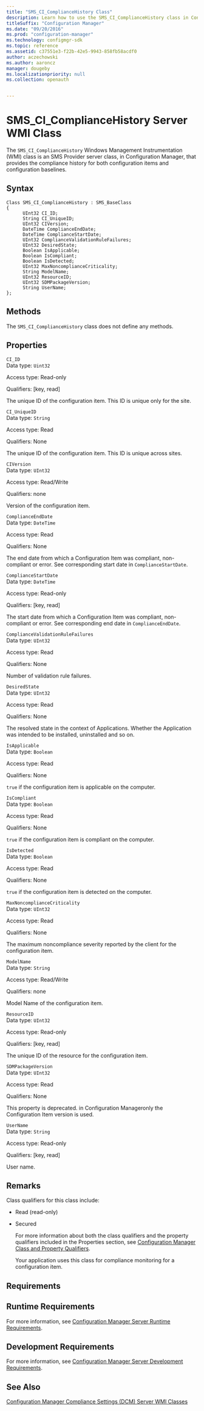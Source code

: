 ```yaml
---
title: "SMS_CI_ComplianceHistory Class"
description: Learn how to use the SMS_CI_ComplianceHistory class in Configuration Manager to get the compliance history for both configuration items and configuration baselines.
titleSuffix: "Configuration Manager"
ms.date: "09/20/2016"
ms.prod: "configuration-manager"
ms.technology: configmgr-sdk
ms.topic: reference
ms.assetid: c37551e3-f22b-42e5-9943-858fb58acdf0
author: aczechowski
ms.author: aaroncz
manager: dougeby
ms.localizationpriority: null
ms.collection: openauth


---
```

# SMS_CI_ComplianceHistory Server WMI Class
The `SMS_CI_ComplianceHistory` Windows Management Instrumentation (WMI) class is an SMS Provider server class, in Configuration Manager, that provides the compliance history for both configuration items and configuration baselines.  

## Syntax  

```  
Class SMS_CI_ComplianceHistory : SMS_BaseClass  
{  
      UInt32 CI_ID;  
      String CI_UniqueID;  
      UInt32 CIVersion;   
      DateTime ComplianceEndDate;  
      DateTime ComplianceStartDate;  
      UInt32 ComplianceValidationRuleFailures;  
      UInt32 DesiredState;  
      Boolean IsApplicable;  
      Boolean IsCompliant;  
      Boolean IsDetected;  
      UInt32 MaxNoncomplianceCriticality;   
      String ModelName;  
      UInt32 ResourceID;  
      UInt32 SDMPackageVersion;   
      String UserName;  
};  
```  

## Methods  
 The `SMS_CI_ComplianceHistory` class does not define any methods.  

## Properties  
 `CI_ID`  
 Data type: `Uint32`  

 Access type: Read-only  

 Qualifiers: [key, read]  

 The unique ID of the configuration item. This ID is unique only for the site.  

 `CI_UniqueID`  
 Data type: `String`  

 Access type: Read  

 Qualifiers: None  

 The unique ID of the configuration item. This ID is unique across sites.  

 `CIVersion`  
 Data type: `UInt32`  

 Access type: Read/Write  

 Qualifiers: none  

 Version of the configuration item.  

 `ComplianceEndDate`  
 Data type: `DateTime`  

 Access type: Read  

 Qualifiers: None  

 The end date from which a Configuration Item was compliant, non-compliant or error. See corresponding start date in `ComplianceStartDate`.  

 `ComplianceStartDate`  
 Data type: `DateTime`  

 Access type: Read-only  

 Qualifiers: [key, read]  

 The start date from which a Configuration Item was compliant, non-compliant or error. See corresponding end date in `ComplianceEndDate`.  

 `ComplianceValidationRuleFailures`  
 Data type: `UInt32`  

 Access type: Read  

 Qualifiers: None  

 Number of validation rule failures.  

 `DesiredState`  
 Data type: `UInt32`  

 Access type: Read  

 Qualifiers: None  

 The resolved state in the context of Applications. Whether the Application was intended to be installed, uninstalled and so on.  

 `IsApplicable`  
 Data type: `Boolean`  

 Access type: Read  

 Qualifiers: None  

 `true` if the configuration item is applicable on the computer.  

 `IsCompliant`  
 Data type: `Boolean`  

 Access type: Read  

 Qualifiers: None  

 `true` if the configuration item is compliant on the computer.  

 `IsDetected`  
 Data type: `Boolean`  

 Access type: Read  

 Qualifiers: None  

 `true` if the configuration item is detected on the computer.  

 `MaxNoncomplianceCriticality`  
 Data type: `UInt32`  

 Access type: Read  

 Qualifiers: None  

 The maximum noncompliance severity reported by the client for the configuration item.  

 `ModelName`  
 Data type: `String`  

 Access type: Read/Write  

 Qualifiers: none  

 Model Name of the configuration item.  

 `ResourceID`  
 Data type: `UInt32`  

 Access type: Read-only  

 Qualifiers: [key, read]  

 The unique ID of the resource for the configuration item.  

 `SDMPackageVersion`  
 Data type: `UInt32`  

 Access type: Read  

 Qualifiers: None  

 This property is deprecated. in Configuration Manageronly the Configuration Item version is used.  

 `UserName`  
 Data type: `String`  

 Access type: Read-only  

 Qualifiers: [key, read]  

 User name.  

## Remarks  
 Class qualifiers for this class include:  

- Read (read-only)  

- Secured  

  For more information about both the class qualifiers and the property qualifiers included in the Properties section, see [Configuration Manager Class and Property Qualifiers](../../../develop/reference/misc/class-and-property-qualifiers.md).  

  Your application uses this class for compliance monitoring for a configuration item.  

## Requirements  

## Runtime Requirements  
 For more information, see [Configuration Manager Server Runtime Requirements](../../../develop/core/reqs/server-runtime-requirements.md).  

## Development Requirements  
 For more information, see [Configuration Manager Server Development Requirements](../../../develop/core/reqs/server-development-requirements.md).  

## See Also  
 [Configuration Manager Compliance Settings (DCM) Server WMI Classes](../../../develop/reference/compliance/compliance-settings-dcm-server-wmi-classes.md)
